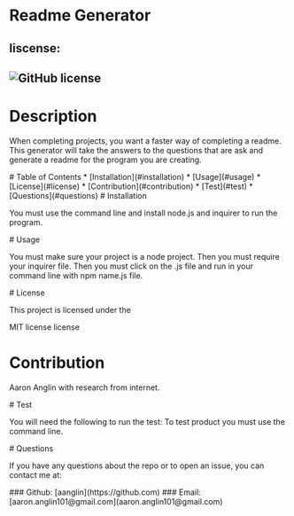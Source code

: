 
#   Readme Generator
##  liscense: 
##  ![GitHub license](https://img.shields.io/badge/license-MIT-blue.svg)
#   Description
<p>When completing projects, you want a faster way of completing a readme.  This  generator will take the answers to the questions that are ask and generate a readme for the program you are creating.</p>
#   Table of Contents
*   [Installation](#installation)
*   [Usage](#usage)
*   [License](#license)
*   [Contribution](#contribution)
*   [Test](#test)
*   [Questions](#questions)
#   Installation
<p>You must use the command line and install node.js and inquirer to run the program.</p>
#  Usage
<p>You must make sure your project is a node project. Then you must require your inquirer file. Then you must click on the .js file and run in your command line with npm name.js file.</p>
#   License
<p>This project is licensed under the</p>
<p>MIT license license</p>
       
#   Contribution
<p>Aaron Anglin with research from internet.</p>
#    Test
<p>You will need the following to run the test: To test product you must use the command line.</p>
#   Questions
<p>If you have any questions about the repo or to open an issue, you can contact me at:</p> 
###  Github: [aanglin](https://github.com) 
###  Email:  [aaron.anglin101@gmail.com](aaron.anglin101@gmail.com)  

